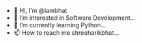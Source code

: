 - 👋 Hi, I’m @iambhat
- 👀 I’m interested in Software Development...
- 🌱 I’m currently learning Python...
- 📫 How to reach me shreeharikbhat...

<!---
iambhat/iambhat is a ✨ special ✨ repository because its `README.md` (this file) appears on your GitHub profile.
You can click the Preview link to take a look at your changes.
--->
